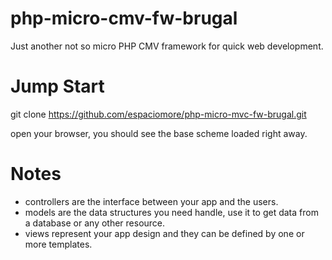 php-micro-cmv-fw-brugal
=======================

Just another not so micro PHP CMV framework for quick web development. 

Jump Start
==========

git clone https://github.com/espaciomore/php-micro-mvc-fw-brugal.git

open your browser, you should see the base scheme loaded right away.

Notes
=====

- controllers are the interface between your app and the users.
- models are the data structures you need handle, use it to get data from a database or any other resource.
- views represent your app design and they can be defined by one or more templates.
